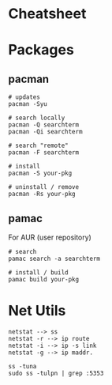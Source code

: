 # Cheatsheet

# Packages

## pacman

    # updates
    pacman -Syu

    # search locally
    pacman -Q searchterm
    pacman -Qi searchterm

    # search "remote"
    pacman -F searchterm

    # install
    pacman -S your-pkg

    # uninstall / remove
    pacman -Rs your-pkg

## pamac

For AUR (user repository)

    # search
    pamac search -a searchterm

    # install / build
    pamac build your-pkg

# Net Utils

    netstat --> ss
    netstat -r --> ip route
    netstat -i --> ip -s link
    netstat -g --> ip maddr.

    ss -tuna
    sudo ss -tulpn | grep :5353